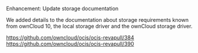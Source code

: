 Enhancement: Update storage documentation

We added details to the documentation about storage requirements known from ownCloud 10, the local storage driver and the ownCloud storage driver.

<https://github.com/owncloud/ocis/ocis-revapull/384>
<https://github.com/owncloud/ocis/ocis-revapull/390>
